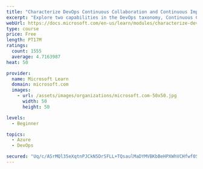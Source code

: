```yaml
---
title: "Characterize DevOps Continuous Collaboration and Continuous Improvement"
excerpt: "Explore two capabilities in the DevOps taxonomy, Continuous Collaboration and Continuous Improvement."
webUrl: https://docs.microsoft.com/en-us/learn/modules/characterize-devops-continous-collaboration-improvement/
type: course
price: Free
length: PT17M
ratings:
  count: 1555
  average: 4.7163987
heat: 50

provider:
  name: Microsoft Learn
  domain: microsoft.com
  images:
    - url: /assets/images/organizations/microsoft.com-50x50.jpg
      width: 50
      height: 50

levels:
  - Beginner

topics:
  - Azure
  - DevOps

secured: "Uq/c/ASrMQl35eXqtnPJCkN5DrSFLL+TQsaulMaDYMVBKbBeHPXWhVCHfwf0S3LAOYv/jUZI+pKxYeL4MySTE3dNgpdTYmadxAsMzjjmpsiXSHRSI35IGtkOlpY/OogiVQ+ZCl6yOMlIssu4UdRkttW7UruzBg51JKRrj+YtL1vwqcTwNX+8LAd+NVIMIkXkWT2+JJleS0KAuJ11N4aG61YHeDEFgGzXtk2eyhPwVTTMs4BMdZFCnKrqrdkoq4Y/D1RtV79Sa7fefBLhToI3385HBZghl6XufB4Tx7NFSVC7SPi7eB3DmUTNiwrIZJ8VuslWFxNaonZXnohhWm8N44FKBYrn5H3Bj3Tqcafnb3kIaCPP/cwnJSo5ekE+P9+TnrF59KEiPwM2wo7R+OE3mtFwE+1D/soGsELMwTvE9Mk=;OHs8qJesonWCp1wKaynthA=="
---
```


